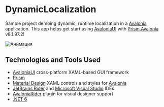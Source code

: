 # DynamicLocalization
Sample project demoing dynamic, runtime localization in a [Avalonia](https://github.com/AvaloniaUI/Avalonia) application. This app helps get start using [AvaloniaUI](https://github.com/AvaloniaUI/Avalonia) with [Prism.Avalonia](https://github.com/AvaloniaCommunity/Prism.Avalonia) v8.1.97.2!

![Анимация](https://user-images.githubusercontent.com/36691142/209651466-45caaff8-2f2e-45e9-8074-e2f0f45ec983.gif)

## Technologies and Tools Used
- [AvaloniaUI](https://github.com/AvaloniaUI/Avalonia) cross-platform XAML-based GUI framework
- [Prism](https://github.com/AvaloniaCommunity/Prism.Avalonia) 
- [Material Design](https://github.com/AvaloniaCommunity/Material.Avalonia) XAML controls and styles for [Avalonia](https://github.com/AvaloniaUI/Avalonia)
- [JetBrains Rider](https://www.jetbrains.com/rider/) and [Microsoft Visual Studio](https://visualstudio.microsoft.com/) IDEs
- [AvaloniaRider](https://github.com/fornever/avaloniarider) plugin for visual designer support
- [.NET 6](https://dotnet.microsoft.com/en-us/download/dotnet/6.0)

